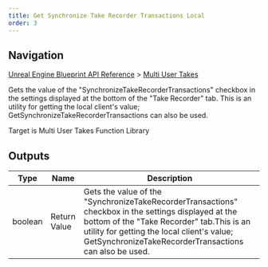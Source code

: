 ```yaml
---
title: Get Synchronize Take Recorder Transactions Local
order: 3
---
```

## Navigation

[Unreal Engine Blueprint API Reference](https://dev.epicgames.com/documentation/en-us/unreal-engine/BlueprintAPI) > [Multi User Takes](https://dev.epicgames.com/documentation/en-us/unreal-engine/BlueprintAPI/MultiUserTakes)

Gets the value of the "SynchronizeTakeRecorderTransactions" checkbox in the settings displayed at the bottom of the "Take Recorder" tab.
This is an utility for getting the local client's value; GetSynchronizeTakeRecorderTransactions can also be used.

Target is Multi User Takes Function Library

## Outputs

| Type | Name | Description |
| --- | --- | --- |
| boolean | Return Value | Gets the value of the "SynchronizeTakeRecorderTransactions" checkbox in the settings displayed at the bottom of the "Take Recorder" tab.This is an utility for getting the local client's value; GetSynchronizeTakeRecorderTransactions can also be used. |
